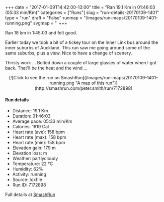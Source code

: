 +++
date = "2017-01-09T14:42:00-13:00"
title = "Ran 19.1 Km in 01:46:03 (05:33 min/Km)"
categories = ["Runs"]
slug = "run-details-20170109-1401"
type = "run"
draft = "False"
runmap = "/images/run-maps/20170109-1401-running.png"
svgmap = '<polyline points="95 1, 95 0, 93 0, 89 2, 87 4, 86 9, 83 17, 82 20, 82 20, 80 25, 79 28, 79 29, 77 34, 74 43, 74 44, 73 47, 65 71, 65 74, 60 86, 57 98, 55 100, 46 92, 30 75, 28 70, 28 66, 25 63, 21 64, 18 64, 5 55, 7 52, 12 48, 11 42, 13 36, 14 34, 11 20, 12 20, 16 19, 19 18, 20 17, 22 16, 29 14, 42 14, 50 13, 65 14, 71 14, 75 12, 76 11, 82 7, 84 4, 86 3, 88 4, 87 4, 88 3, 89 2">'
+++

Ran 18 km in 1:45:03 and felt good. 

Earlier today we took a bit of a tickey tour on the Inner Link bus around the inner suburbs of Auckland. This run saw me going around some of the same suburbs, plus a view. Nice to have a change of scenery. 

Thirsty work ... Bolted down a couple of large glasses of water when I got back. That'll be the heat and the wind ...

<!--more-->

<center>
[![Click to see the run on SmashRun](/images/run-maps/20170109-1401-running.png "A map of this run")](http://smashrun.com/peter.smith/run/7172898)
</center>

#### Run details

* Distance: 19.1 Km
* Duration: 01:46:03
* Average pace: 05:33 min/Km
* Calories: 1619 Cal
* Heart rate (ave): 158 bpm
* Heart rate (max): 158 bpm
* Heart rate (min): 158 bpm
* Elevation gain: 179 m
* Elevation loss:  m
* Weather: partlycloudy
* Temperature: 22 &deg;C
* Humidity: 62%
* Activity: running
* Source: tcxfile
* Run ID: 7172898

Full details at [SmashRun](http://smashrun.com/peter.smith/run/7172898)